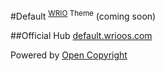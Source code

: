 #Default <sup>[WRIO](https://wrioos.com) Theme</sup>
(coming soon)

##Official Hub
[default.wrioos.com](https://default.wrioos.com)

Powered by [Open Copyright](https://opencopyright.webrunes.com)
